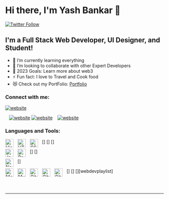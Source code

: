 # Hi there, I'm Yash Bankar 👋

[![Twitter Follow](https://img.shields.io/twitter/follow/YshBnkar1?color=1DA1F2&logo=twitter&style=for-the-badge)](https://twitter.com/YshBnkar1)

## I'm a Full Stack Web Developer, UI Designer, and Student!

- 🌱 I’m currently learning everything
- 👯 I’m looking to collaborate with other Expert Developers
- 🥅 2023 Goals: Learn more about web3
- ⚡ Fun fact: I love to Travel and Cook food
- 😻 Check out my PortFolio: [Portfolio](https://yashbank.github.io/)

### Connect with me:

[![website](https://encrypted-tbn0.gstatic.com/images?q=tbn:ANd9GcQInRC8KIcHOcCIVlSdrRuVIaoa6w4UyPPFX9nSVVrBbg&s)](https://twitter.com/YshBnkar1)

&nbsp;&nbsp;
[![website](./img/linkedin-light.svg)](https://www.linkedin.com/in/yash-bankar-9249531aa/)
[![website](https://encrypted-tbn0.gstatic.com/images?q=tbn:ANd9GcRB4agyICe43CkiIUMGzBJzwl43cT30Eucp2c3yE3TpSQ&s)](https://www.linkedin.com/in/yash-bankar-9249531aa/)
&nbsp;&nbsp;
[![website](https://encrypted-tbn0.gstatic.com/images?q=tbn:ANd9GcQRDO0Sb6V0D7ME7aqA4_Ldu0CIU5L8XIHzP7nqaXqOJA&s)](https://www.instagram.com/yashbank/)

### Languages and Tools:

[<img align="left" alt="Visual Studio Code" width="26px" src="https://cdn.jsdelivr.net/gh/devicons/devicon/icons/vscode/vscode-original.svg" style="padding-right:10px;" />]
[<img align="left" alt="HTML5" width="26px" src="https://cdn.jsdelivr.net/gh/devicons/devicon/icons/html5/html5-original.svg" style="padding-right:10px;" />]
[<img align="left" alt="CSS3" width="26px" src="https://cdn.jsdelivr.net/gh/devicons/devicon/icons/css3/css3-original.svg" style="padding-right:10px;" />]

[<img align="left" alt="JavaScript" width="26px" src="https://cdn.jsdelivr.net/gh/devicons/devicon/icons/javascript/javascript-original.svg" style="padding-right:10px;" />]
[<img align="left" alt="React" width="26px" src="https://cdn.jsdelivr.net/gh/devicons/devicon/icons/react/react-original.svg" style="padding-right:10px;" />]

[<img align="left" alt="Node.js" width="26px" src="https://cdn.jsdelivr.net/gh/devicons/devicon/icons/nodejs/nodejs-original.svg" style="padding-right:10px;" />]

[<img align="left" alt="MongoDB" width="26px" src="https://cdn.jsdelivr.net/gh/devicons/devicon/icons/mongodb/mongodb-original.svg" style="padding-right:10px;" />]
[<img align="left" alt="MySQL" width="26px" src="https://cdn.jsdelivr.net/gh/devicons/devicon/icons/mysql/mysql-original.svg" style="padding-right:10px;" />]
[<img align="left" alt="Git" width="26px" src="https://cdn.jsdelivr.net/gh/devicons/devicon/icons/git/git-original.svg" style="padding-right:10px;" />][webdevplaylist]
[<img align="left" alt="GitHub" width="26px" src="https://user-images.githubusercontent.com/3369400/139447912-e0f43f33-6d9f-45f8-be46-2df5bbc91289.png" style="padding-right:10px;" />](https://www.youtube.com/playlist?list=PLkwxH9e_vrAJ0WbEsFA9W3I1W-g_BTsbt#gh-dark-mode-only)
[<img align="left" alt="GitHub" width="26px" src="https://user-images.githubusercontent.com/3369400/139448065-39a229ba-4b06-434b-bc67-616e2ed80c8f.png" style="padding-right:10px;" />](https://www.youtube.com/playlist?list=PLkwxH9e_vrAJ0WbEsFA9W3I1W-g_BTsbt#gh-light-mode-only)

<br />
<br />

---

[twitter]: https://twitter.com/YshBnkar1
[instagram]: https://www.instagram.com/yashbank/
[linkedin]: https://www.linkedin.com/in/yash-bankar-9249531aa/
